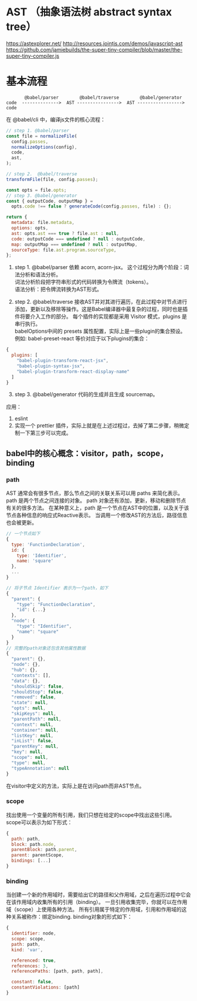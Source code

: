 # AST （抽象语法树 abstract syntax tree）
https://astexplorer.net/
http://resources.jointjs.com/demos/javascript-ast
https://github.com/jamiebuilds/the-super-tiny-compiler/blob/master/the-super-tiny-compiler.js

# 基本流程
```
       @babel/parser        @babel/traverse        @babel/generator
code  -------------->  AST ---------------->  AST -----------------> code

```

在 @babel/cli 中，编译js文件的核心流程：
```js
// step 1. @babel/parser
const file = normalizeFile(     
  config.passes,
  normalizeOptions(config),
  code,
  ast,
);

// step 2.  @babel/traverse
transformFile(file, config.passes);   

const opts = file.opts;
// step 3. @babel/generator
const { outputCode, outputMap } =
  opts.code !== false ? generateCode(config.passes, file) : {};   

return {
  metadata: file.metadata,
  options: opts,
  ast: opts.ast === true ? file.ast : null,
  code: outputCode === undefined ? null : outputCode,
  map: outputMap === undefined ? null : outputMap,
  sourceType: file.ast.program.sourceType,
};
```

1. step 1. @babel/parser
依赖 acorn, acorn-jsx。 
这个过程分为两个阶段：词法分析和语法分析。  
词法分析阶段把字符串形式的代码转换为令牌流（tokens）。  
语法分析：把令牌流转换为AST形式。  

2. step 2. @babel/traverse
接收AST并对其进行遍历，在此过程中对节点进行添加，更新以及移除等操作。这是Babel编译器中最复杂的过程，同时也是插件将要介入工作的部分。
每个插件的实现都是采用 Visitor 模式，plugins 是串行执行。  
babelOptions中间的 presets 属性配置，实际上是一些plugin的集合预设。
例如: babel-preset-react 等价对应于以下plugins的集合：
```js
{
  plugins: [
    "babel-plugin-transform-react-jsx",
    "babel-plugin-syntax-jsx",
    "babel-plugin-transform-react-display-name" 
  ]
}
```

3. step 3. @babel/generator
代码的生成并且生成 sourcemap。  

应用：  
1. eslint
2. 实现一个 prettier 插件，实际上就是在上述过程过，去掉了第二步骤，稍微定制一下第三步可以完成。

## babel中的核心概念：visitor，path，scope，binding
### path
AST 通常会有很多节点，那么节点之间的关联关系可以用 paths 来简化表示。
path 是两个节点之间连接的对象。 path 对象还有添加，更新，移动和删除节点有关的很多方法。
在某种意义上，path 是一个节点在AST中的位置，以及关于该节点各种信息的响应式Reactive表示。
当调用一个修改AST的方法后，路径信息也会被更新。
```js
// 一个节点如下
{
  type: 'FunctionDeclaration',
  id: {
    type: 'Identifier',
    name: 'square'
  },
  ...
}

// 将子节点 Identifier 表示为一个path，如下
{
  "parent": {
    "type": "FunctionDeclaration",
    "id": {...}
  },
  "node": {
    "type": "Identifier",
    "name": "square"
  }
}
// 完整的path对象还包含其他属性数据
{
  "parent": {},
  "node": {},
  "hub": {},
  "contexts": [],
  "data": {},
  "shouldSkip": false,
  "shouldStop": false,
  "removed": false,
  "state": null,
  "opts": null,
  "skipKeys": null,
  "parentPath": null,
  "context": null,
  "container": null,
  "listKey": null,
  "inList": false,
  "parentKey": null,
  "key": null,
  "scope": null,
  "type": null,
  "typeAnnotation": null
}

```
在visitor中定义的方法，实际上是在访问path而非AST节点。

### scope
找出使用一个变量的所有引用，我们只想在给定的scope中找出这些引用。  
scope可以表示为如下形式：
```js
{
  path: path,
  block: path.node,
  parentBlock: path.parent,
  parent: parentScope,
  bindings: [...]
}
```
### binding
当创建一个新的作用域时，需要给出它的路径和父作用域，之后在遍历过程中它会在该作用域内收集所有的引用（binding）。
一旦引用收集完毕，你就可以在作用域（scope）上使用各种方法。
所有引用属于特定的作用域，引用和作用域的这种关系被称作：绑定binding.
binding对象的形式如下：
```js
{
  identifier: node,
  scope: scope,
  path: path,
  kind: 'var',

  referenced: true,
  references: 3,
  referencePaths: [path, path, path],

  constant: false,
  constantViolations: [path]
}
```


